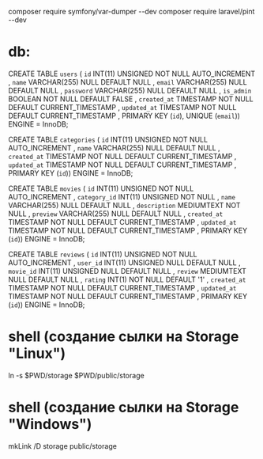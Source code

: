 composer require symfony/var-dumper --dev
composer require laravel/pint --dev

# db:
CREATE TABLE `users` ( `id` INT(11) UNSIGNED NOT NULL AUTO_INCREMENT , `name` VARCHAR(255) NULL DEFAULT NULL , `email` VARCHAR(255) NULL DEFAULT NULL , `password` VARCHAR(255) NULL DEFAULT NULL , `is_admin` BOOLEAN NOT NULL DEFAULT FALSE , `created_at` TIMESTAMP NOT NULL DEFAULT CURRENT_TIMESTAMP , `updated_at` TIMESTAMP NOT NULL DEFAULT CURRENT_TIMESTAMP , PRIMARY KEY (`id`), UNIQUE (`email`)) ENGINE = InnoDB;

CREATE TABLE `categories` ( `id` INT(11) UNSIGNED NOT NULL AUTO_INCREMENT , `name` VARCHAR(255) NULL DEFAULT NULL , `created_at` TIMESTAMP NOT NULL DEFAULT CURRENT_TIMESTAMP , `updated_at` TIMESTAMP NOT NULL DEFAULT CURRENT_TIMESTAMP , PRIMARY KEY (`id`)) ENGINE = InnoDB;

CREATE TABLE `movies` ( `id` INT(11) UNSIGNED NOT NULL AUTO_INCREMENT , `category_id` INT(11) UNSIGNED NOT NULL , `name` VARCHAR(255) NULL DEFAULT NULL , `description` MEDIUMTEXT NOT NULL , `preview` VARCHAR(255) NULL DEFAULT NULL , `created_at` TIMESTAMP NOT NULL DEFAULT CURRENT_TIMESTAMP , `updated_at` TIMESTAMP NOT NULL DEFAULT CURRENT_TIMESTAMP , PRIMARY KEY (`id`)) ENGINE = InnoDB;

CREATE TABLE `reviews` ( `id` INT(11) UNSIGNED NOT NULL AUTO_INCREMENT , `user_id` INT(11) UNSIGNED NULL DEFAULT NULL , `movie_id` INT(11) UNSIGNED NULL DEFAULT NULL , `review` MEDIUMTEXT NULL DEFAULT NULL , `rating` INT(1) NOT NULL DEFAULT '1' , `created_at` TIMESTAMP NOT NULL DEFAULT CURRENT_TIMESTAMP , `updated_at` TIMESTAMP NOT NULL DEFAULT CURRENT_TIMESTAMP , PRIMARY KEY (`id`)) ENGINE = InnoDB;

# shell (создание сылки на Storage "Linux")
ln -s $PWD/storage $PWD/public/storage

# shell (создание сылки на Storage "Windows")
mkLink /D storage public/storage